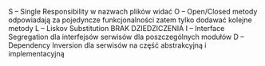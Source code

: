
S – Single Responsibility w nazwach plików widać
O – Open/Closed metody odpowiadają za pojedyncze funkcjonalności zatem tylko dodawać kolejne metody
L – Liskov Substitution BRAK DZIEDZICZENIA
I – Interface Segregation dla interfejsów serwisów dla poszczególnych modułów
D – Dependency Inversion dla serwisów na część abstrakcyjną i implementacyjną
